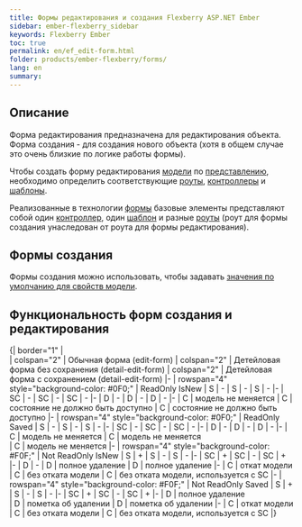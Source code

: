```yaml
---
title: Формы редактирования и создания Flexberry ASP.NET Ember
sidebar: ember-flexberry_sidebar
keywords: Flexberry Ember
toc: true
permalink: en/ef_edit-form.html
folder: products/ember-flexberry/forms/
lang: en
summary: 
---
```


## Описание

Форма редактирования предназначена для редактирования объекта. Форма создания - для создания нового объекта (хотя в общем случае это очень близкие по логике работы формы).

Чтобы создать форму редактирования [модели](efd_model.html) по [представлению](efd_model-projection.html), необходимо определить соответствующие [роуты](ef_route.html), [контроллеры](ef_controller.html) и [шаблоны](ef_template.html).

Реализованные в технологии [формы](ef_forms.html) базовые элементы представляют собой один [контроллер](ef_controller.html), один [шаблон](ef_template.html) и разные [роуты](ef_route.html) (роут для формы создания унаследован от роута для формы редактирования).

## Формы создания
Формы создания можно использовать, чтобы задавать [значения по умолчанию для свойств модели](ef_default-value.html).

## Функциональность форм создания и редактирования

{| border="1"
|  
| colspan="2" | Обычная форма
(edit-form) 
| colspan="2" | Детейловая форма без сохранения
(detail-edit-form) 
| colspan="2" | Детейловая форма c сохранением
(detail-edit-form)
|-
| rowspan="4" style="background-color: #0F0;" | ReadOnly
IsNew
| S
| - 
| S
| - 
| S
| -
|-
| SC 
| - 
| SC
| - 
| SC 
| -
|-
| D 
| - 
| D
| - 
| D 
| -
|-
| C 
| модель не меняется 
| C
| состояние не должно быть доступно 
| C
| состояние не должно быть доступно
|-
| rowspan="4" style="background-color: #0F0;" | ReadOnly
Saved
| S
| -
| S
| - 
| S
| -
|-
| SC 
| - 
| SC
| -
| SC 
| -
|-
| D 
| - 
| D
| - 
| D 
| -
|-
| C 
| модель не меняется 
| C
| модель не меняется  
| C
| модель не меняется 
|-
| rowspan="4" style="background-color: #F0F;" | Not ReadOnly
IsNew
| S
| + 
| S
| -
| S
| -
|-
| SC 
| + 
| SC
| -
| SC 
| +
|-
| D 
| - 
| D
| полное удаление 
| D 
| полное удаление
|-
| C 
| откат модели
| C
| без отката модели
| C
| без отката модели,
используется с SC
|-
| rowspan="4" style="background-color: #F0F;" | Not ReadOnly
Saved
| S
| + 
| S
| - 
| S
| -
|-
| SC 
| + 
| SC
| - 
| SC 
| +
|-
| D 
| полное удаление  
| D
| пометка об удалении
| D 
| пометка об удалении
|-
| C 
| откат модели 
| C
| без отката модели 
| C
| без отката модели,
используется с SC
|}

